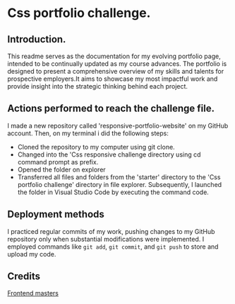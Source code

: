 # Css portfolio challenge.
## Introduction.
This readme serves as the documentation for my evolving portfolio page, intended to be continually updated as my course advances. The portfolio is designed to present a comprehensive overview of my skills and talents for prospective employers.It aims to showcase my most impactful work and provide insight into the strategic thinking behind each project.


## Actions performed to reach the challenge file.
I made a new repository called 'responsive-portfolio-website' on my GitHub account. Then, on my terminal i did the following steps:
- Cloned the repository to my computer using git clone.
- Changed into the 'Css responsive challenge directory using cd command prompt as prefix.
- Opened the folder on explorer
- Transferred all files and folders from the 'starter' directory to the 'Css portfolio challenge' directory in file explorer. Subsequently, I launched the folder in Visual Studio Code by executing the command code.

## Deployment methods
I practiced regular commits of my work, pushing changes to my GitHub repository only when substantial modifications were implemented. I employed commands like `git add`, `git commit`, and `git push` to store and upload my code.

## Credits
[Frontend masters](https://frontendmasters.com/courses/web-development-v3/)





